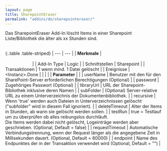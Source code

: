 ```yaml
---
layout: page
title: SharepointEraser
permalink: "addins/de/sharepointeraser/"
---
```


Das SharepointEraser Add-In löscht Items in einer Sharepoint Liste/Bibliothek die älter als xx Stunden sind.<br /><br />

{:.table .table-striped}
| --- | --- |
| __Merkmale__ | &nbsp;&nbsp;&nbsp;&nbsp;&nbsp;&nbsp;&nbsp;&nbsp;&nbsp;&nbsp;&nbsp;&nbsp;&nbsp;&nbsp;&nbsp;&nbsp;&nbsp;&nbsp;&nbsp;&nbsp;&nbsp;&nbsp;&nbsp;&nbsp;&nbsp;&nbsp;&nbsp;&nbsp;&nbsp;&nbsp;&nbsp;&nbsp;&nbsp;&nbsp;&nbsp;&nbsp;&nbsp;&nbsp;&nbsp;&nbsp;&nbsp;&nbsp;&nbsp;&nbsp;&nbsp;&nbsp;&nbsp;&nbsp;&nbsp;&nbsp;&nbsp;&nbsp;&nbsp;&nbsp;&nbsp;&nbsp;&nbsp;&nbsp;&nbsp;&nbsp;&nbsp;&nbsp;&nbsp;&nbsp;&nbsp;&nbsp;&nbsp;&nbsp;&nbsp;&nbsp;&nbsp;&nbsp;&nbsp;&nbsp;&nbsp;&nbsp;&nbsp;&nbsp;&nbsp;&nbsp;&nbsp;&nbsp;&nbsp;&nbsp;&nbsp;&nbsp;&nbsp;&nbsp;&nbsp;&nbsp;&nbsp;&nbsp;&nbsp;&nbsp;&nbsp;&nbsp;&nbsp;&nbsp;&nbsp;&nbsp;&nbsp;&nbsp;&nbsp;&nbsp;&nbsp;&nbsp;&nbsp;&nbsp;&nbsp;&nbsp;&nbsp;&nbsp;&nbsp;&nbsp;&nbsp;&nbsp;&nbsp;&nbsp;&nbsp;&nbsp;&nbsp;&nbsp;&nbsp;&nbsp;&nbsp;&nbsp;&nbsp;&nbsp;&nbsp;&nbsp;&nbsp;&nbsp;&nbsp;&nbsp;&nbsp;&nbsp;&nbsp;&nbsp;&nbsp;&nbsp;&nbsp;&nbsp;&nbsp;&nbsp;&nbsp;&nbsp;&nbsp;&nbsp;&nbsp; |
| Add-In Type | Logic |
| Schnittstellen | Sharepoint |
| Transaktionen | 1 wenn mind. 1 Datei gelöscht |
| Ereignisse | &lt;Instanz&gt;.Done |
| | |
| __Parameter__ | |
| userName | Benutzer mit den für den SharePoint-Server erforderlichen Berechtigungen (Optional) |
| password | Zugehöriges Passwort (Optional) |
| libraryUrl | URL der Sharepoint-Bibliothek inklusive deren Namen |
| subFolder | (Optional) Server-relative URL zu einem Unterverzeichnis der Dokumentenbibliothek. |
| recursive | Wenn 'true' werden auch Dateien in Unterverzeichnissen gelöscht ("subfolder" wird in diesem Fall ignoriert). |
| deleteTimeout | Alter der Items in Stunden, ab wann sie gelöscht werden sollen. |
| testRun | true = Testlauf um zu überprüfen ob alles reibungslos durchläuft.<br />Die Items werden dabei nicht gelöscht, Logeinträge werden aber geschrieben. (Optional, Default = false) |
| requestTimeout | Automatische Verbindungstrennung, wenn der Request länger als die angegebene Zeit in Millisekunden dauert. (Optional, Default = 60000) |
| endpoint | Name des Endpunktes der in der Transaktion verwendet wird (Optional, Default = "") |

<!-- 
### Anwendungsbeispiele 

ToDo
-->

